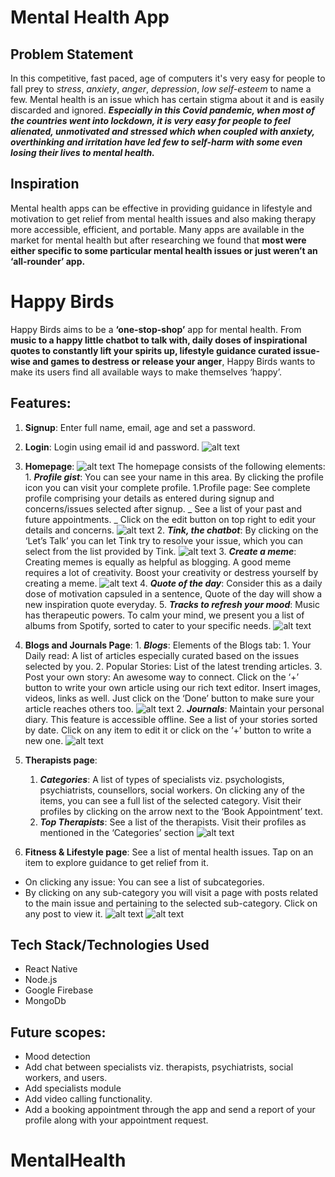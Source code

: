 # Mental Health App

## Problem Statement

In this competitive, fast paced, age of computers it's very easy for people to fall prey to _stress_, _anxiety_, _anger_, _depression_, _low self-esteem_ to name a few. Mental health is an issue which has certain stigma about it and is easily discarded and ignored.
**_Especially in this Covid pandemic, when most of the countries went into lockdown, it is very easy for people to feel alienated, unmotivated and stressed which when coupled with anxiety, overthinking and irritation have led few to self-harm with some even losing their lives to mental health._**

## Inspiration

Mental health apps can be effective in providing guidance in lifestyle and motivation to get relief from mental health issues and also making therapy more accessible, efficient, and portable. Many apps are available in the market for mental health but after researching we found that **most were either specific to some particular mental health issues or just weren’t an ‘all-rounder’ app.**

# Happy Birds

Happy Birds aims to be a **‘one-stop-shop’** app for mental health. From **music to a happy little chatbot to talk with, daily doses of inspirational quotes to constantly lift your spirits up, lifestyle guidance curated issue-wise and games to destress or release your anger**, Happy Birds wants to make its users find all available ways to make themselves ‘happy’.

## Features:

1. **Signup**: Enter full name, email, age and set a password.

2. **Login**: Login using email id and password.
   ![alt text](https://user-images.githubusercontent.com/43985601/99189352-d229fc80-2786-11eb-8983-f7cff007e8a3.jpg 'Authentication screens')

3. **Homepage**:
   ![alt text](https://user-images.githubusercontent.com/43985601/99190039-4f0aa580-278a-11eb-85ba-281978b8c6af.jpg 'Homescreen')
   The homepage consists of the following elements: 1. **_Profile gist_**: You can see your name in this area. By clicking the profile icon you can visit your complete profile.
   1.Profile page: See complete profile comprising your details as entered during signup and concerns/issues selected after signup.
   _ See a list of your past and future appointments.
   _ Click on the edit button on top right to edit your details and concerns.
   ![alt text](https://user-images.githubusercontent.com/43985601/99190386-52069580-278c-11eb-93b2-fd245f52237a.jpg 'Profile page') 2. **_Tink, the chatbot_**: By clicking on the ‘Let’s Talk’ you can let Tink try to resolve your issue, which you can select from the list provided by Tink.
   ![alt text](https://user-images.githubusercontent.com/43985601/99190037-4d40e200-278a-11eb-8473-ae225d10b035.jpg 'Chill with Tink') 3. **_Create a meme_**: Creating memes is equally as helpful as blogging. A good meme requires a lot of creativity. Boost your creativity or destress yourself by creating a meme.
   ![alt text](https://user-images.githubusercontent.com/43985601/99190036-4c0fb500-278a-11eb-8f2f-6d8d6d142e6e.jpg 'Meme Generator') 4. **_Quote of the day_**: Consider this as a daily dose of motivation capsuled in a sentence, Quote of the day will show a new inspiration quote everyday. 5. **_Tracks to refresh your mood_**: Music has therapeutic powers. To calm your mind, we present you a list of albums from Spotify, sorted to cater to your specific needs.
   ![alt text](https://user-images.githubusercontent.com/43985601/99189365-da823780-2786-11eb-9f2a-1e07f1988e96.jpg 'Tracks to refresh your mood from Spotify')

4) **Blogs and Journals Page**: 1. **_Blogs_**:
   Elements of the Blogs tab: 1. Your Daily read: A list of articles especially curated based on the issues selected by you. 2. Popular Stories: List of the latest trending articles. 3. Post your own story: An awesome way to connect. Click on the ‘+’ button to write your own article using our rich text editor. Insert images, videos, links as well. Just click on the ‘Done’ button to make sure your article reaches others too.
   ![alt text](https://user-images.githubusercontent.com/43985601/99190519-fb4d8b80-278c-11eb-989d-523ed405ac93.jpg 'Blogs and articles') 2. **_Journals_**: Maintain your personal diary. This feature is accessible offline. See a list of your stories sorted by date. Click on any item to edit it or click on the ‘+’ button to write a new one.
   ![alt text](https://user-images.githubusercontent.com/43985601/99190787-8aa76e80-278e-11eb-9d4e-925abae2e268.jpg 'Maintain journals')

5) **Therapists page**:

   1. **_Categories_**: A list of types of specialists viz. psychologists, psychiatrists, counsellors, social workers. On clicking any of the items, you can see a full list of the selected category. Visit their profiles by clicking on the arrow next to the ‘Book Appointment’ text.
   2. **_Top Therapists_**: See a list of the therapists. Visit their profiles as mentioned in the ‘Categories’ section
      ![alt text](https://user-images.githubusercontent.com/43985601/99190598-6a2ae480-278d-11eb-8cca-fb8cb75d2450.jpg 'Professional help')

6) **Fitness & Lifestyle page**: See a list of mental health issues. Tap on an item to explore guidance to get relief from it.

- On clicking any issue: You can see a list of subcategories.
- By clicking on any sub-category you will visit a page with posts related to the main issue and pertaining to the selected sub-category. Click on any post to view it.
  ![alt text](https://user-images.githubusercontent.com/43985601/99189358-d6561a00-2786-11eb-8657-9f38f9139324.jpg 'Fitness screens')
  ![alt text](https://user-images.githubusercontent.com/43985601/99190032-487c2e00-278a-11eb-9594-b94bdf88f55c.jpg 'Fitness Sub Screens')

## Tech Stack/Technologies Used

- React Native
- Node.js
- Google Firebase
- MongoDb

## Future scopes:

- Mood detection
- Add chat between specialists viz. therapists, psychiatrists, social workers, and users.
- Add specialists module
- Add video calling functionality.
- Add a booking appointment through the app and send a report of your profile along with your appointment request.
# MentalHealth
